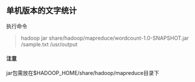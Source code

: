 ## 单机版本的文字统计
执行命令
> hadoop jar share/hadoop/mapreduce/wordcount-1.0-SNAPSHOT.jar /sample.txt /usr/output

#### 注意
jar包需放在$HADOOP_HOME/share/hadoop/mapreduce目录下
